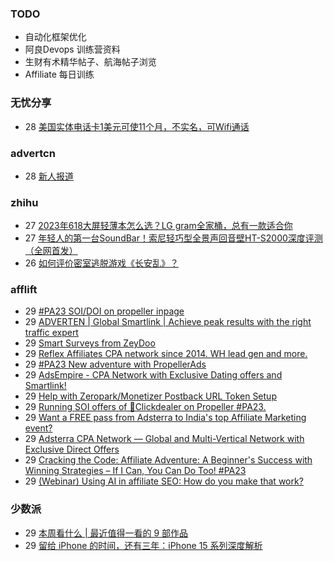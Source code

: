 ### TODO
-  自动化框架优化
-  阿良Devops 训练营资料
-  生财有术精华帖子、航海帖子浏览
-  Affiliate 每日训练

### 无忧分享
<!-- ruyo:START -->
-  28 [美国实体电话卡1美元可使11个月，不实名，可Wifi通话](https://51.ruyo.net/18487.html)<!-- ruyo:END -->

### advertcn
<!-- advertcn:START -->
-  28 [新人报道](https://www.advertcn.com/forum.php?mod=viewthread&tid=112317)<!-- advertcn:END -->

### zhihu
<!-- zhihu:START -->
-  27 [2023年618大屏轻薄本怎么选？LG gram全家桶，总有一款适合你](http://zhuanlan.zhihu.com/p/632641888?utm_campaign=rss&utm_medium=rss&utm_source=rss&utm_content=title)
-  27 [年轻人的第一台SoundBar！索尼轻巧型全景声回音壁HT-S2000深度评测（全网首发）](http://zhuanlan.zhihu.com/p/630990296?utm_campaign=rss&utm_medium=rss&utm_source=rss&utm_content=title)
-  26 [如何评价密室逃脱游戏《长安乱》？](http://www.zhihu.com/question/563950552/answer/3045961312?utm_campaign=rss&utm_medium=rss&utm_source=rss&utm_content=title)<!-- zhihu:END -->

### afflift
<!-- afflift:START -->
-  29 [#PA23 SOI/DOI on propeller inpage](https://afflift.com/f/threads/pa23-soi-doi-on-propeller-inpage.11551/)
-  29 [ADVERTEN | Global Smartlink | Achieve peak results with the right traffic expert](https://afflift.com/f/threads/adverten-global-smartlink-achieve-peak-results-with-the-right-traffic-expert.7526/)
-  29 [Smart Surveys from ZeyDoo](https://afflift.com/f/threads/smart-surveys-from-zeydoo.10505/)
-  29 [Reflex Affiliates CPA network since 2014. WH lead gen and more.](https://afflift.com/f/threads/reflex-affiliates-cpa-network-since-2014-wh-lead-gen-and-more.7190/)
-  29 [#PA23 New adventure with PropellerAds](https://afflift.com/f/threads/pa23-new-adventure-with-propellerads.11573/)
-  29 [AdsEmpire - CPA Network with Exclusive Dating offers and Smartlink!](https://afflift.com/f/threads/adsempire-cpa-network-with-exclusive-dating-offers-and-smartlink.6820/)
-  29 [Help with Zeropark/Monetizer Postback URL Token Setup](https://afflift.com/f/threads/help-with-zeropark-monetizer-postback-url-token-setup.11702/)
-  29 [Running SOI offers of 🎯Clickdealer on Propeller #PA23.](https://afflift.com/f/threads/running-soi-offers-of-%F0%9F%8E%AFclickdealer-on-propeller-pa23.11546/)
-  29 [Want a FREE pass from Adsterra to India&#39;s top Affiliate Marketing event?](https://afflift.com/f/threads/want-a-free-pass-from-adsterra-to-indias-top-affiliate-marketing-event.11705/)
-  29 [Adsterra CPA Network — Global and Multi-Vertical Network with Exclusive Direct Offers](https://afflift.com/f/threads/adsterra-cpa-network-%E2%80%94-global-and-multi-vertical-network-with-exclusive-direct-offers.10001/)
-  29 [Cracking the Code: Affiliate Adventure: A Beginner&#39;s Success with Winning Strategies – If I Can, You Can Do Too! #PA23](https://afflift.com/f/threads/cracking-the-code-affiliate-adventure-a-beginners-success-with-winning-strategies-%E2%80%93-if-i-can-you-can-do-too-pa23.11559/)
-  29 [&lpar;Webinar&rpar; Using AI in affiliate SEO: How do you make that work?](https://afflift.com/f/threads/webinar-using-ai-in-affiliate-seo-how-do-you-make-that-work.11697/)<!-- afflift:END -->

### 少数派
<!-- sspai:START -->
-  29 [本周看什么 | 最近值得一看的 9 部作品](https://sspai.com/post/83307)
-  29 [留给 iPhone 的时间，还有三年：iPhone 15 系列深度解析](https://sspai.com/post/83300)<!-- sspai:END -->
